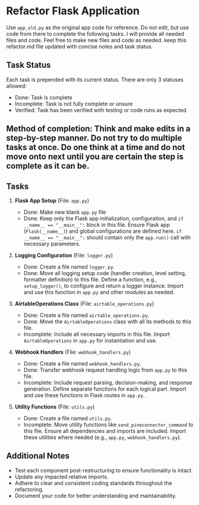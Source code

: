 # Refactor Flask Application

Use `app_old.py` as the original app code for reference. Do not edit, but use code from there to complete the following tasks. I will provide all needed files and code. Feel free to make new files and code as needed.  keep this refactor.md file updated with concise notes and task status.

## Task Status
Each task is prepended with its current status. There are only 3 statuses allowed:
- Done: Task is complete
- Incomplete: Task is not fully complete or unsure
- Verified: Task has been verified with testing or code runs as expected

## Method of completion: Think and make edits in a step-by-step manner. Do not try to do multiple tasks at once. Do one think at a time and do not move onto next until you are certain the step is complete as it can be.

## Tasks

1. **Flask App Setup** (File: `app.py`)
    - Done: Make new blank `app.py` file
    - Done: Keep only the Flask app initialization, configuration, and `if __name__ == "__main__":` block in this file. Ensure Flask app (`Flask(__name__)`) and global configurations are defined here. `if __name__ == "__main__":` should contain only the `app.run()` call with necessary parameters.

2. **Logging Configuration** (File: `logger.py`)
    - Done: Create a file named `logger.py`.
    - Done: Move all logging setup code (handler creation, level setting, formatter definition) to this file. Define a function, e.g., `setup_logger()`, to configure and return a logger instance. Import and use this function in `app.py` and other modules as needed.

3. **AirtableOperations Class** (File: `airtable_operations.py`)
    - Done: Create a file named `airtable_operations.py`.
    - Done: Move the `AirtableOperations` class with all its methods to this file.
    - Incomplete: Include all necessary imports in this file. Import `AirtableOperations` in `app.py` for instantiation and use.

4. **Webhook Handlers** (File: `webhook_handlers.py`)
    - Done: Create a file named `webhook_handlers.py`.
    - Done: Transfer webhook request handling logic from `app.py` to this file.
    - Incomplete: Include request parsing, decision-making, and response generation. Define separate functions for each logical part. Import and use these functions in Flask routes in `app.py`.

5. **Utility Functions** (File: `utils.py`)
    - Done: Create a file named `utils.py`.
    - Incomplete: Move utility functions like `send_pineconnector_command` to this file. Ensure all dependencies and imports are included. Import these utilities where needed (e.g., `app.py`, `webhook_handlers.py`).

## Additional Notes
- Test each component post-restructuring to ensure functionality is intact.
- Update any impacted relative imports.
- Adhere to clear and consistent coding standards throughout the refactoring.
- Document your code for better understanding and maintainability.